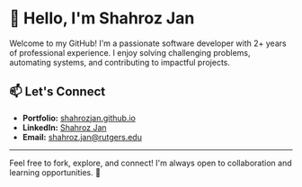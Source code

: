 # 👋 Hello, I'm Shahroz Jan 

Welcome to my GitHub! I'm a passionate software developer with 2+ years of professional experience. I enjoy solving challenging problems, automating systems, and contributing to impactful projects.  

## 📫 Let's Connect  
- **Portfolio:** [shahrozjan.github.io](https://shahrozjan.github.io/)
- **LinkedIn:** [Shahroz Jan](https://www.linkedin.com/in/shahrozjan/)  
- **Email:** [shahroz.jan@rutgers.edu](mailto:shahroz.jan@rutgers.edu)
---


Feel free to fork, explore, and connect! I'm always open to collaboration and learning opportunities. 🌟


<!--
**shahrozjan/shahrozjan** is a ✨ _special_ ✨ repository because its `README.md` (this file) appears on your GitHub profile.

Here are some ideas to get you started:

- 🔭 I’m currently working on ...
- 🌱 I’m currently learning ...
- 👯 I’m looking to collaborate on ...
- 🤔 I’m looking for help with ...
- 💬 Ask me about ...
- 📫 How to reach me: ...
- 😄 Pronouns: ...
- ⚡ Fun fact: ...
-->
